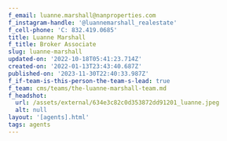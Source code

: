 ```yaml
---
f_email: luanne.marshall@nanproperties.com
f_instagram-handle: '@luannemarshall_realestate'
f_cell-phone: 'C: 832.419.0685'
title: Luanne Marshall
f_title: Broker Associate
slug: luanne-marshall
updated-on: '2022-10-18T05:41:23.714Z'
created-on: '2022-01-13T23:43:40.687Z'
published-on: '2023-11-30T22:40:33.987Z'
f_if-team-is-this-person-the-team-s-lead: true
f_team: cms/teams/the-luanne-marshall-team.md
f_headshot:
  url: /assets/external/634e3c82c0d353872dd91201_luanne.jpeg
  alt: null
layout: '[agents].html'
tags: agents
---
```



